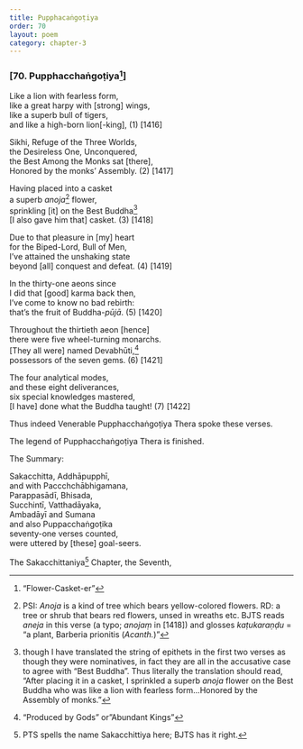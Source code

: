 ```yaml
---
title: Pupphacaṅgoṭiya
order: 70
layout: poem
category: chapter-3
---
```


### \[70. Puppha<span class="diacritics" data-state="on">c</span><span class="no-diacritics" data-state="off">ch</span>aṅgoṭiya[^1]\]

Like a lion with fearless form,  
like a great harpy with \[strong\] wings,  
like a superb bull of tigers,  
and like a high-born lion\[-king\], (1) \[1416\]

Sikhi, Refuge of the Three Worlds,  
the Desireless One, Unconquered,  
the Best Among the Monks sat \[there\],  
Honored by the monks’ Assembly. (2) \[1417\]

Having placed into a casket  
a superb *anoja*[^2] flower,  
sprinkling \[it\] on the Best Buddha[^3]  
\[I also gave him that\] casket. (3) \[1418\]

Due to that pleasure in \[my\] heart  
for the Biped-Lord, Bull of Men,  
I’ve attained the unshaking state  
beyond \[all\] conquest and defeat. (4) \[1419\]

In the thirty-one aeons since  
I did that \[good\] karma back then,  
I’ve come to know no bad rebirth:  
that’s the fruit of Buddha-*pūjā*. (5) \[1420\]

Throughout the thirtieth aeon \[hence\]  
there were five wheel-turning monarchs.  
\[They all were\] named Devabhūti,[^4]  
possessors of the seven gems. (6) \[1421\]

The four analytical modes,  
and these eight deliverances,  
six special knowledges mastered,  
\[I have\] done what the Buddha taught! (7) \[1422\]

Thus indeed Venerable Puppha<span class="diacritics" data-state="on">c</span><span class="no-diacritics" data-state="off">ch</span>aṅgoṭiya Thera spoke these verses.

The legend of Puppha<span class="diacritics" data-state="on">c</span><span class="no-diacritics" data-state="off">ch</span>aṅgoṭiya Thera is finished.

The Summary:

Saka<span class="diacritics" data-state="on">c</span><span class="no-diacritics" data-state="off">ch</span>itta, Addhāpupphī,  
and with Pa<span class="diacritics" data-state="on">cc</span><span class="no-diacritics" data-state="off">chch</span>ābhigamana,  
Parappasādī, Bhisada,  
Su<span class="diacritics" data-state="on">c</span><span class="no-diacritics" data-state="off">ch</span>intī, Vatthadāyaka,  
Ambadāyī and Sumana  
and also Puppa<span class="diacritics" data-state="on">c</span><span class="no-diacritics" data-state="off">ch</span>aṅgoṭika  
seventy-one verses counted,  
were uttered by \[these\] goal-seers.

The Saka<span class="diacritics" data-state="on">c</span><span class="no-diacritics" data-state="off">ch</span>ittaniya[^5] Chapter, the Seventh,

[^1]: “Flower-Casket-er”

[^2]: PSI: *Anoja* is a kind of tree which bears yellow-colored flowers. RD: a tree or shrub that bears red flowers, unsed in wreaths etc. BJTS reads *aneja* in this verse (a typo; *anojaṃ* in \[1418\]) and glosses *kaṭukaraṇḍu* = “a plant, Barberia prionitis (*Acanth.*)”

[^3]: though I have translated the string of epithets in the first two verses as though they were nominatives, in fact they are all in the accusative case to agree with “Best Buddha”. Thus literally the translation should read, “After placing it in a casket, I sprinkled a superb *anoja* flower on the Best Buddha who was like a lion with fearless form…Honored by the Assembly of monks.”

[^4]: “Produced by Gods” or”Abundant Kings”

[^5]: PTS spells the name Saka<span class="diacritics" data-state="on">c</span><span class="no-diacritics" data-state="off">ch</span>ittiya here; BJTS has it right.
